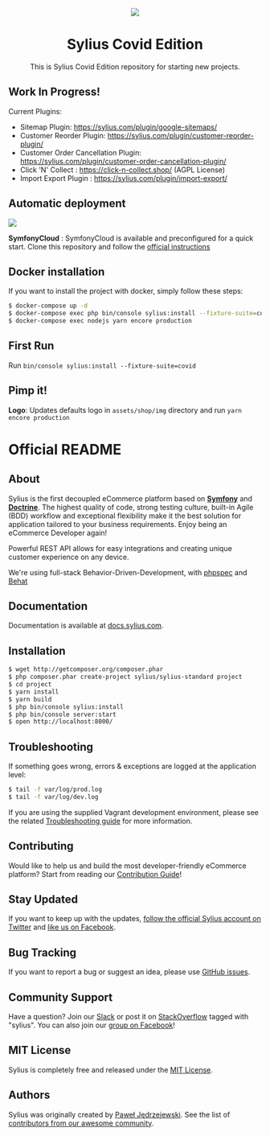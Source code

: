 <p align="center">
    <a href="https://sylius.com" target="_blank">
        <img src="https://demo.sylius.com/assets/shop/img/logo.png" />
    </a>
</p>

<h1 align="center">Sylius Covid Edition</h1>

<p align="center">This is Sylius Covid Edition repository for starting new projects.</p>

Work In Progress!
-----------------

Current Plugins:
- Sitemap Plugin: https://sylius.com/plugin/google-sitemaps/
- Customer Reorder Plugin: https://sylius.com/plugin/customer-reorder-plugin/
- Customer Order Cancellation Plugin: https://sylius.com/plugin/customer-order-cancellation-plugin/
- Click 'N' Collect : https://click-n-collect.shop/ (AGPL License)
- Import Export Plugin : https://sylius.com/plugin/import-export/

Automatic deployment
--------------------
<p>
<a href="https://console.platform.sh/projects/create-project/?template=https://github.com/Sylius-Covid/Sylius-Covid.git" target="_blank" title="Deploy with Platform.sh">
    <img src="https://platform.sh/images/deploy/deploy-button-lg-blue.svg">
</a>
</p>

__SymfonyCloud__ :
SymfonyCloud is available and preconfigured for a quick start. Clone this repository and follow the [official instructions](https://symfony.com/doc/master/cloud/getting-started.html#creating-the-project-in-the-cloud)


Docker installation
-------------------
If you want to install the project with docker, simply follow these steps:

```bash
$ docker-compose up -d
$ docker-compose exec php bin/console sylius:install --fixture-suite=covid
$ docker-compose exec nodejs yarn encore production
```

First Run
---------

Run `bin/console sylius:install --fixture-suite=covid`

Pimp it!
--------

__Logo__: Updates defaults logo in `assets/shop/img` directory and run `yarn encore production`


# Official README

About
-----

Sylius is the first decoupled eCommerce platform based on [**Symfony**](http://symfony.com) and [**Doctrine**](http://doctrine-project.org). 
The highest quality of code, strong testing culture, built-in Agile (BDD) workflow and exceptional flexibility make it the best solution for application tailored to your business requirements. 
Enjoy being an eCommerce Developer again!

Powerful REST API allows for easy integrations and creating unique customer experience on any device.

We're using full-stack Behavior-Driven-Development, with [phpspec](http://phpspec.net) and [Behat](http://behat.org)

Documentation
-------------

Documentation is available at [docs.sylius.com](http://docs.sylius.com).

Installation
------------

```bash
$ wget http://getcomposer.org/composer.phar
$ php composer.phar create-project sylius/sylius-standard project
$ cd project
$ yarn install
$ yarn build
$ php bin/console sylius:install
$ php bin/console server:start
$ open http://localhost:8000/
```

Troubleshooting
---------------

If something goes wrong, errors & exceptions are logged at the application level:

```bash
$ tail -f var/log/prod.log
$ tail -f var/log/dev.log
```

If you are using the supplied Vagrant development environment, please see the related [Troubleshooting guide](etc/vagrant/README.md#Troubleshooting) for more information.

Contributing
------------

Would like to help us and build the most developer-friendly eCommerce platform? Start from reading our [Contribution Guide](https://docs.sylius.com/en/latest/contributing/)!

Stay Updated
------------

If you want to keep up with the updates, [follow the official Sylius account on Twitter](http://twitter.com/Sylius) and [like us on Facebook](https://www.facebook.com/SyliusEcommerce/).

Bug Tracking
------------

If you want to report a bug or suggest an idea, please use [GitHub issues](https://github.com/Sylius/Sylius/issues).

Community Support
-----------------

Have a question? Join our [Slack](https://slackinvite.me/to/sylius-devs) or post it on [StackOverflow](http://stackoverflow.com) tagged with "sylius". You can also join our [group on Facebook](https://www.facebook.com/groups/sylius/)!

MIT License
-----------

Sylius is completely free and released under the [MIT License](https://github.com/Sylius/Sylius/blob/master/LICENSE).

Authors
-------

Sylius was originally created by [Paweł Jędrzejewski](http://pjedrzejewski.com).
See the list of [contributors from our awesome community](https://github.com/Sylius/Sylius/contributors).

